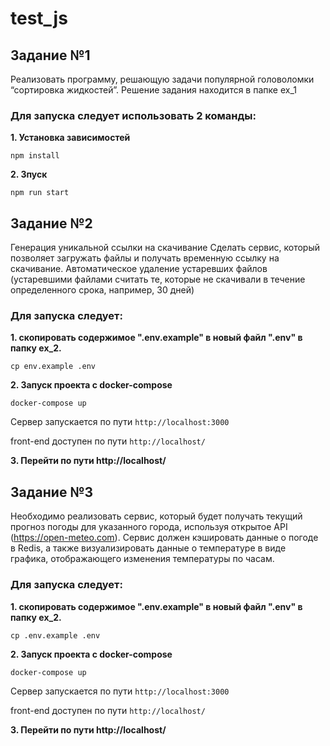 # test_js
## Задание №1

Реализовать программу, решающую задачи популярной головоломки “сортировка жидкостей”.
Решение задания находится в папке ex_1
### Для запуска следует использовать 2 команды: 
**1. Установка зависимостей**
```
npm install
```

**2. Зпуск**
```
npm run start
```

## Задание №2

Генерация уникальной ссылки на скачивание
Сделать сервис, который позволяет загружать файлы и получать временную ссылку на скачивание.
Автоматическое удаление устаревших файлов (устаревшими файлами считать те, которые не скачивали в течение определенного срока, например, 30 дней)

### Для запуска следует:
**1. скопировать содержимое ".env.example" в новый файл ".env" в папку ex_2.**
```
cp env.example .env
```
**2. Запуск проекта с docker-compose**
```
docker-compose up
```

Сервер запускается по пути ```http://localhost:3000```

front-end доступен по пути ```http://localhost/```

**3. Перейти по пути http://localhost/**

## Задание №3
Необходимо реализовать сервис, который будет получать текущий прогноз погоды для указанного города, используя открытое API (https://open-meteo.com). Сервис должен кэшировать данные о погоде в Redis, а также визуализировать данные о температуре в виде графика, отображающего изменения температуры по часам.

### Для запуска следует:
**1. скопировать содержимое ".env.example" в новый файл ".env" в папку ex_2.**
```
cp .env.example .env
```

**2. Запуск проекта с docker-compose**
```
docker-compose up
```

Сервер запускается по пути ```http://localhost:3000```

front-end доступен по пути ```http://localhost/```

**3. Перейти по пути http://localhost/**
